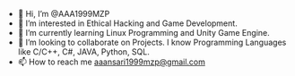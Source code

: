 - 👋 Hi, I’m @AAA1999MZP
- 👀 I’m interested in Ethical Hacking and Game Development.
- 🌱 I’m currently learning Linux Programming and Unity Game Engine.
- 💞️ I’m looking to collaborate on Projects. I know Programming Languages like C/C++, C#, JAVA, Python, SQL.
- 📫 How to reach me aaansari1999mzp@gmail.com

<!---
AAA1999mzp/AAA1999mzp is a ✨ special ✨ repository because its `README.md` (this file) appears on your GitHub profile.
You can click the Preview link to take a look at your changes.
--->
